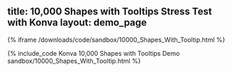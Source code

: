 title: 10,000 Shapes with Tooltips Stress Test with Konva
layout: demo_page
---

{% iframe /downloads/code/sandbox/10000_Shapes_With_Tooltip.html %}

{% include_code Konva 10,000 Shapes with Tooltips Demo sandbox/10000_Shapes_With_Tooltip.html %}